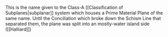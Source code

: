 This is the name given to the Class-A [[Classification of Subplanes|subplanar]] system which houses a Prime Material Plane of the same name. Until the Conciliation which broke down the Schism Line that separated them, the plane was split into an mostly-water island side ([[Halliard]])